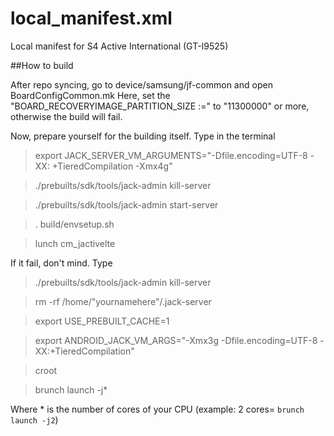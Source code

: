 # local_manifest.xml

Local manifest for S4 Active International (GT-I9525)

##How to build

After repo syncing, go to device/samsung/jf-common and open BoardConfigCommon.mk
Here, set the "BOARD_RECOVERYIMAGE_PARTITION_SIZE :=" to "11300000" or more, otherwise the build will fail.

Now, prepare yourself for the building itself. Type in the terminal

> export JACK_SERVER_VM_ARGUMENTS="-Dfile.encoding=UTF-8 -XX: +TieredCompilation -Xmx4g"

>./prebuilts/sdk/tools/jack-admin kill-server

> ./prebuilts/sdk/tools/jack-admin start-server

> . build/envsetup.sh

> lunch cm_jactivelte

If it fail, don't mind. Type

> ./prebuilts/sdk/tools/jack-admin kill-server

> rm -rf /home/"yournamehere"/.jack-server

> export USE_PREBUILT_CACHE=1

> export ANDROID_JACK_VM_ARGS="-Xmx3g -Dfile.encoding=UTF-8 -XX:+TieredCompilation"

> croot 

> brunch launch -j*

Where * is the number of cores of your CPU (example: 2 cores= `brunch launch -j2`)
